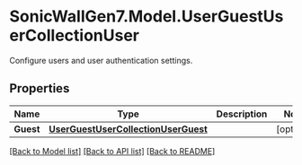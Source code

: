 # SonicWallGen7.Model.UserGuestUserCollectionUser
Configure users and user authentication settings.

## Properties

Name | Type | Description | Notes
------------ | ------------- | ------------- | -------------
**Guest** | [**UserGuestUserCollectionUserGuest**](UserGuestUserCollectionUserGuest.md) |  | [optional] 

[[Back to Model list]](../README.md#documentation-for-models) [[Back to API list]](../README.md#documentation-for-api-endpoints) [[Back to README]](../README.md)

